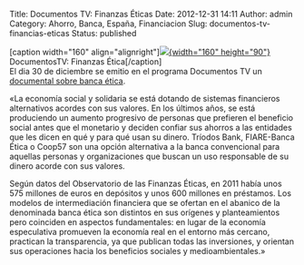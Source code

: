Title: Documentos TV: Finanzas Éticas
Date: 2012-12-31 14:11
Author: admin
Category: Ahorro, Banca, España, Financiacion
Slug: documentos-tv-financias-eticas
Status: published

\[caption width="160" align="alignright"\][![](http://img.irtve.es/imagenes/documentos-tv-finanzas-eticas/1356913595883.JPG){width="160" height="90"}](http://www.rtve.es/alacarta/videos/documentos-tv/documentos-tv-finanzas-eticas/1629722/) DocumentosTV: Finanzas Ética\[/caption\]  
El dia 30 de diciembre se emitio en el programa Documentos TV un [documental sobre banca ética](http://www.rtve.es/alacarta/videos/documentos-tv/documentos-tv-finanzas-eticas/1629722/).

«La economía social y solidaria se está dotando de sistemas financieros alternativos acordes con sus valores. En los últimos años, se está produciendo un aumento progresivo de personas que prefieren el beneficio social antes que el monetario y deciden confiar sus ahorros a las entidades que les dicen en qué y para qué usan su dinero. Tríodos Bank, FIARE-Banca Ética o Coop57 son una opción alternativa a la banca convencional para aquellas personas y organizaciones que buscan un uso responsable de su dinero acorde con sus valores.

Según datos del Observatorio de las Finanzas Éticas, en 2011 había unos 575 millones de euros en depósitos y unos 600 millones en préstamos. Los modelos de intermediación financiera que se ofertan en el abanico de la denominada banca ética son distintos en sus orígenes y planteamientos pero coinciden en aspectos fundamentales: en lugar de la economía especulativa promueven la economía real en el entorno más cercano, practican la transparencia, ya que publican todas las inversiones, y orientan sus operaciones hacia los beneficios sociales y medioambientales.»
